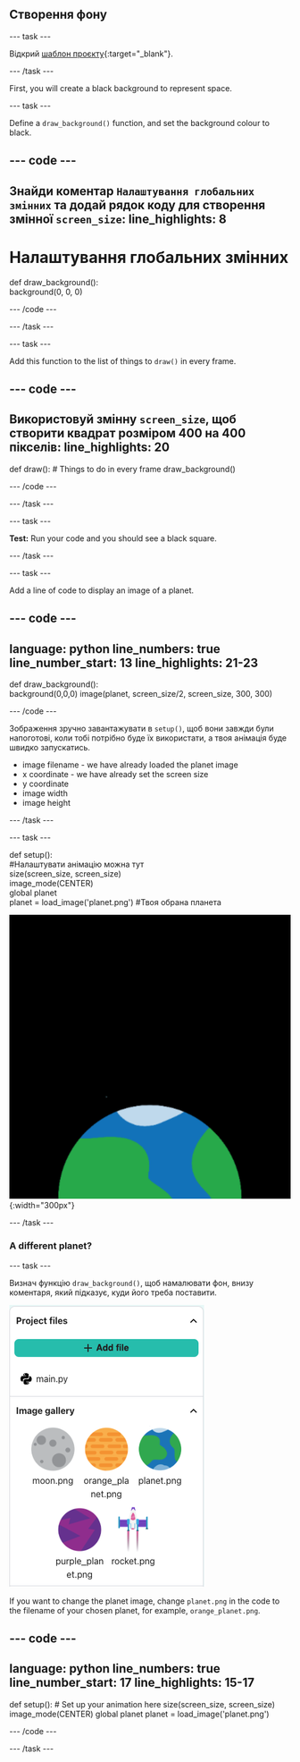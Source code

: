 ## Створення фону

--- task ---

Відкрий [шаблон проєкту](https://trinket.io/python/77c37dd931){:target="_blank"}.

--- /task ---

First, you will create a black background to represent space.

--- task ---

Define a `draw_background()` function, and set the background colour to black.

--- code ---
---
Знайди коментар `Налаштування глобальних змінних` та додай рядок коду для створення змінної `screen_size`:
line_highlights: 8
---

# Налаштування глобальних змінних
def draw_background():   
background(0, 0, 0)

--- /code ---

--- /task ---

--- task ---

Add this function to the list of things to `draw()` in every frame.

--- code ---
---
Використовуй змінну `screen_size`, щоб створити квадрат розміром 400 на 400 пікселів:
line_highlights: 20
---

def draw(): # Things to do in every frame draw_background()

--- /code ---

--- /task ---

--- task ---

**Test:** Run your code and you should see a black square.

--- /task ---



--- task ---

Add a line of code to display an image of a planet.

--- code ---
---
language: python line_numbers: true line_number_start: 13
line_highlights: 21-23
---
def draw_background():  
background(0,0,0) image(planet, screen_size/2, screen_size, 300, 300)

--- /code ---


Зображення зручно завантажувати в `setup()`, щоб вони завжди були напоготові, коли тобі потрібно буде їх використати, а твоя анімація буде швидко запускатись.

- image filename - we have already loaded the planet image
- x coordinate - we have already set the screen size
- y coordinate
- image width
- image height

--- /task ---

--- task ---

def setup():   
#Налаштувати анімацію можна тут   
size(screen_size, screen_size)   
image_mode(CENTER)   
global planet   
planet = load_image('planet.png') #Твоя обрана планета

![A planet against a black background.](images/step_2.png){:width="300px"}

--- /task ---

### A different planet?

--- task ---

Визнач функцію `draw_background()`, щоб намалювати фон, внизу коментаря, який підказує, куди його треба поставити.

![Choose a different planet](images/image_gallery.png)

If you want to change the planet image, change `planet.png` in the code to the filename of your chosen planet, for example, `orange_planet.png`.

--- code ---
---
language: python line_numbers: true line_number_start: 17
line_highlights: 15-17
---
def setup(): # Set up your animation here size(screen_size, screen_size) image_mode(CENTER) global planet planet = load_image('planet.png')

--- /code ---

--- /task ---

